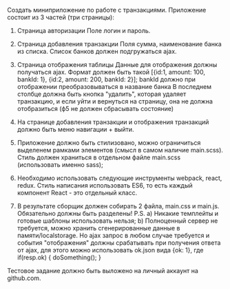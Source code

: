 ﻿Создать миниприложение по работе с транзакциями.
Приложение состоит из 3 частей (три страницы):
1) Страница авторизации
Поле логин и пароль.

2) Страница добавления транзакции
Поля сумма, наименование банка из списка. Список банков должен подгружаться ajax.

3) Страница отображения таблицы
Данные для отображения должны получаться ajax.
Формат должен быть такой
[{id:1, amount: 100, bankId: 1}, {id:2, amount: 200, bankId: 2}];
bankId должно при отображении преобразовываться в название банка
В последнем столбце должна быть кнопка "удалить", которая удаляет транзакцию, и если уйти и вернуться на страницу, она не должна отобразиться (ф5 не должен сбрасывать состояние)

4) На странице добавления транзакции и отображения транзакций должно быть меню навигации + выйти.

5) Приложение должно быть стилизовано, можно ограничиться выделенем рамками элементов (смысл в самом наличие main.scss). Стиль должен храниться в отдельном файле main.scss (использовать именно sass);

6) Необходимо использовать следующие инструменты webpack, react, redux. Стиль написания использовать ES6, то есть каждый компонент React - это отдельный класс.

7) В результате сборщик должен собирать 2 файла, main.css и main.js. Обязательно должны быть разделены!
P.S.
 a) Никакие темплейты и готовые шаблоны использовать нельзя;
 b) Полноценный сервер не требуется, можно хранить сгенерированные данные в памяти/localstorage. Но ajax запрос в любом случае требуется и события "отображения" должны срабатывать при получения ответа от ajax, для этого можно использовать ok.json вида {ok: 1}, где if(resp.ok) { doSomething(); }

Тестовое задание должно быть выложено на личный аккаунт на github.com.
